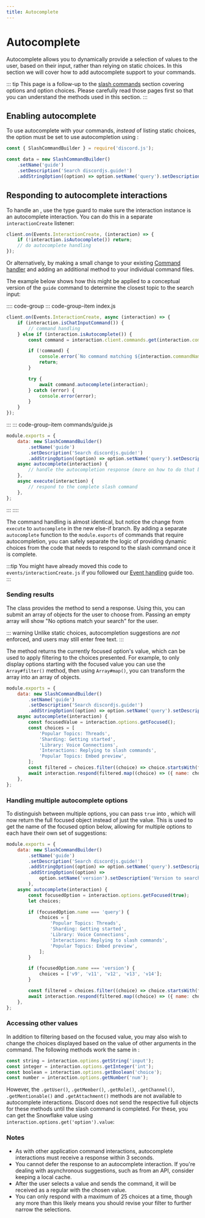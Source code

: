 ```yaml
---
title: Autocomplete
---
```


# Autocomplete

Autocomplete allows you to dynamically provide a selection of values to the user, based on their input, rather than relying on static choices. In this section we will cover how to add autocomplete support to your commands.

::: tip
This page is a follow-up to the [slash commands](/slash-commands/advanced-creation.md) section covering options and option choices. Please carefully read those pages first so that you can understand the methods used in this section.
:::

## Enabling autocomplete

To use autocomplete with your commands, _instead_ of listing static choices, the option must be set to use autocompletion using <DocsLink section="builders" path="SlashCommandStringOption:Class#setAutocomplete" type="method" />:

```js {9}
const { SlashCommandBuilder } = require('discord.js');

const data = new SlashCommandBuilder()
	.setName('guide')
	.setDescription('Search discordjs.guide!')
	.addStringOption((option) => option.setName('query').setDescription('Phrase to search for').setAutocomplete(true));
```

## Responding to autocomplete interactions

To handle an <DocsLink path="AutocompleteInteraction:Class"/>, use the <DocsLink path="BaseInteraction:Class#isAutocomplete" type="method"/> type guard to make sure the interaction instance is an autocomplete interaction. You can do this in a separate `interactionCreate` listener:

<!-- eslint-skip -->

```js
client.on(Events.InteractionCreate, (interaction) => {
	if (!interaction.isAutocomplete()) return;
	// do autocomplete handling
});
```

Or alternatively, by making a small change to your existing [Command handler](/creating-your-bot/command-handling.md) and adding an additional method to your individual command files.

The example below shows how this might be applied to a conceptual version of the `guide` command to determine the closest topic to the search input:

:::: code-group
::: code-group-item index.js

```js {4,13}
client.on(Events.InteractionCreate, async (interaction) => {
	if (interaction.isChatInputCommand()) {
		// command handling
	} else if (interaction.isAutocomplete()) {
		const command = interaction.client.commands.get(interaction.commandName);

		if (!command) {
			console.error(`No command matching ${interaction.commandName} was found.`);
			return;
		}

		try {
			await command.autocomplete(interaction);
		} catch (error) {
			console.error(error);
		}
	}
});
```

:::
::: code-group-item commands/guide.js

```js
module.exports = {
	data: new SlashCommandBuilder()
		.setName('guide')
		.setDescription('Search discordjs.guide!')
		.addStringOption((option) => option.setName('query').setDescription('Phrase to search for').setAutocomplete(true)),
	async autocomplete(interaction) {
		// handle the autocompletion response (more on how to do that below)
	},
	async execute(interaction) {
		// respond to the complete slash command
	},
};
```

:::
::::

The command handling is almost identical, but notice the change from `execute` to `autocomplete` in the new else-if branch. By adding a separate `autocomplete` function to the `module.exports` of commands that require autocompletion, you can safely separate the logic of providing dynamic choices from the code that needs to respond to the slash command once it is complete.

:::tip
You might have already moved this code to `events/interactionCreate.js` if you followed our [Event handling](/creating-your-bot/event-handling.md) guide too.
:::

### Sending results

The <DocsLink path="AutocompleteInteraction:Class"/> class provides the <DocsLink path="AutocompleteInteraction:Class#respond" type="method"/> method to send a response. Using this, you can submit an array of <DocsLink path="ApplicationCommandOptionChoiceData:Interface" /> objects for the user to choose from. Passing an empty array will show "No options match your search" for the user.

::: warning
Unlike static choices, autocompletion suggestions are _not_ enforced, and users may still enter free text.
:::

The <DocsLink path="CommandInteractionOptionResolver:Class#getFocused" type="method"/> method returns the currently focused option's value, which can be used to apply filtering to the choices presented. For example, to only display options starting with the focused value you can use the `Array#filter()` method, then using `Array#map()`, you can transform the array into an array of <DocsLink path="ApplicationCommandOptionChoiceData:Interface" /> objects.

```js {10-15}
module.exports = {
	data: new SlashCommandBuilder()
		.setName('guide')
		.setDescription('Search discordjs.guide!')
		.addStringOption((option) => option.setName('query').setDescription('Phrase to search for').setAutocomplete(true)),
	async autocomplete(interaction) {
		const focusedValue = interaction.options.getFocused();
		const choices = [
			'Popular Topics: Threads',
			'Sharding: Getting started',
			'Library: Voice Connections',
			'Interactions: Replying to slash commands',
			'Popular Topics: Embed preview',
		];
		const filtered = choices.filter((choice) => choice.startsWith(focusedValue));
		await interaction.respond(filtered.map((choice) => ({ name: choice, value: choice })));
	},
};
```

### Handling multiple autocomplete options

To distinguish between multiple options, you can pass `true` into <DocsLink path="CommandInteractionOptionResolver:Class#getFocused" type="method"/>, which will now return the full focused object instead of just the value. This is used to get the name of the focused option below, allowing for multiple options to each have their own set of suggestions:

```js {10-19}
module.exports = {
	data: new SlashCommandBuilder()
		.setName('guide')
		.setDescription('Search discordjs.guide!')
		.addStringOption((option) => option.setName('query').setDescription('Phrase to search for').setAutocomplete(true))
		.addStringOption((option) =>
			option.setName('version').setDescription('Version to search in').setAutocomplete(true),
		),
	async autocomplete(interaction) {
		const focusedOption = interaction.options.getFocused(true);
		let choices;

		if (focusedOption.name === 'query') {
			choices = [
				'Popular Topics: Threads',
				'Sharding: Getting started',
				'Library: Voice Connections',
				'Interactions: Replying to slash commands',
				'Popular Topics: Embed preview',
			];
		}

		if (focusedOption.name === 'version') {
			choices = ['v9', 'v11', 'v12', 'v13', 'v14'];
		}

		const filtered = choices.filter((choice) => choice.startsWith(focusedOption.value));
		await interaction.respond(filtered.map((choice) => ({ name: choice, value: choice })));
	},
};
```

### Accessing other values

In addition to filtering based on the focused value, you may also wish to change the choices displayed based on the value of other arguments in the command. The following methods work the same in <DocsLink path="AutocompleteInteraction:Class"/>:

```js
const string = interaction.options.getString('input');
const integer = interaction.options.getInteger('int');
const boolean = interaction.options.getBoolean('choice');
const number = interaction.options.getNumber('num');
```

However, the `.getUser()`, `.getMember()`, `.getRole()`, `.getChannel()`, `.getMentionable()` and `.getAttachment()` methods are not available to autocomplete interactions. Discord does not send the respective full objects for these methods until the slash command is completed. For these, you can get the Snowflake value using `interaction.options.get('option').value`:

### Notes

- As with other application command interactions, autocomplete interactions must receive a response within 3 seconds.
- You cannot defer the response to an autocomplete interaction. If you're dealing with asynchronous suggestions, such as from an API, consider keeping a local cache.
- After the user selects a value and sends the command, it will be received as a regular <DocsLink path="ChatInputCommandInteraction:Class"/> with the chosen value.
- You can only respond with a maximum of 25 choices at a time, though any more than this likely means you should revise your filter to further narrow the selections.
